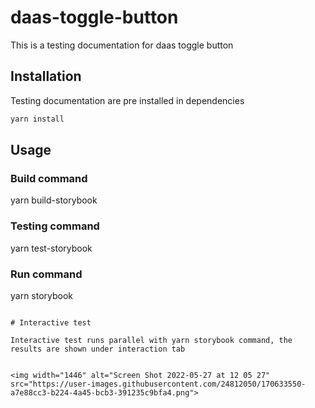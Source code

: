 # daas-toggle-button

This is a testing documentation for daas toggle button

## Installation

Testing documentation are pre installed in dependencies

```bash
yarn install
```

## Usage

### Build command
yarn build-storybook

### Testing command
yarn test-storybook

### Run command
yarn storybook

```

# Interactive test

Interactive test runs parallel with yarn storybook command, the results are shown under interaction tab


<img width="1446" alt="Screen Shot 2022-05-27 at 12 05 27" src="https://user-images.githubusercontent.com/24812050/170633550-a7e88cc3-b224-4a45-bcb3-391235c9bfa4.png">
